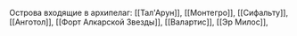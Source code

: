 Острова входящие в архипелаг: [[Тал'Арун]], [[Монтегро]], [[Сифальту]], [[Анготол]], [[Форт Алкарской Звезды]], [[Валартис]], [[Эр Милос]], 
